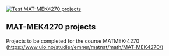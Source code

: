 [![Test MAT-MEK4270 projects](https://github.com/MATMEK-4270/matmek4270-projects-private/actions/workflows/matmek4270.yml/badge.svg)](https://github.com/MATMEK-4270/matmek4270-projects-private/actions/workflows/matmek4270.yml)

## MAT-MEK4270 projects

Projects to be completed for the course MATMEK-4270 (https://www.uio.no/studier/emner/matnat/math/MAT-MEK4270/)
